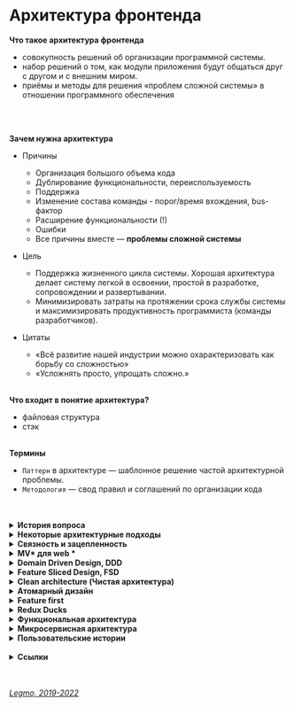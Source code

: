<h1>Архитектура фронтенда</h1>

**Что такое архитектура фронтенда** 
- совокупность решений об организации программной системы.
- набор решений о том, как модули приложения будут общаться друг с другом и с внешним миром.
- приёмы и методы для решения «проблем сложной системы» в отношении программного обеспечения
<br>
<br>

**Зачем нужна архитектура**
- Причины
  - Организация большого объема кода
  - Дублирование функциональности, переиспользуемость
  - Поддержка
  - Изменение состава команды - порог/время вхождения, bus-фактор
  - Расширение функциональности (!)
  - Ошибки
  - Все причины вместе — **проблемы сложной системы**

- Цель
  - Поддержка жизненного цикла системы. Хорошая архитектура делает систему легкой в освоении, простой в разработке, сопровождении и развертывании. 
  - Минимизировать затраты на протяжении срока службы системы и максимизировать продуктивность программиста (команды разработчиков).

- Цитаты
  - «Всё развитие нашей индустрии можно охарактеризовать как борьбу со сложностью»
  - «Усложнять просто, упрощать сложно.»
    <br>
    <br>

**Что входит в понятие архитектура?**
- файловая структура
- стэк
  <br>
  <br>

**Термины**
- `Паттерн` в архитектуре — шаблонное решение частой архитектурной проблемы.
- `Методология` — свод правил и соглашений по организации кода
<br>
<br>

[//]: # (История вопроса)
<details><summary><b>История вопроса</b></summary><p>

- 1968 — Эдсгер Дейкстра. Статья «Operator GOTO considered harmful» («Оператор GOTO — оператор безусловного перехода — зло»)
- 1970-е — Дейкстра и Дэвид Парнас — развивали идею, в соавторстве и по отдельности
- 1996 — первая подробная книга об архитектуре. Мэри Шоу и Дэвид Гэрлан. «Архитектура программного обеспечения: перспективы новой дисциплины» («Software Architecture: Perspectives on an Emerging Discipline»)
- После этого подробных книг об архитектуре ПО практически не писалось — именно из-за области применения. В каждой сфере знаний есть свои архитектурные подходы, часто не применимые в других областях. Архитектура — процесс творческий => конкретные книги про как писать архитектуру, вы не найдете.
- 2007 — вышел первый стандарт программной архитектуры: «ISO ISO / IEC 42010:2007». «IEEE 1471: ANSI / IEEE 1471 — 2000: Рекомендации по описанию преимущественно программных систем».

<br></p>
</details> 

[//]: # (Некоторые архитектурные подходы)
<details><summary><b>Некоторые архитектурные подходы</b></summary><p>

- MVC, MVP, MVVM, MV* — 19XX
- Компонент-контейнерный подход — 2000-2010
- Domain Driven Design (DDD) — 2003
- Onion Architecture — 2003-2012
- Clean architecture (Чистая архитектура) — 2012
- Атомарная архитектура, atomic design — 2013
- Микросервисная архитектура — 2011
- Feature Based / Feature first — 2010-2016
- Vertical slices — 2010-2016
- Flux, Redux — 2015
- Redux Duсks — 2015
- Business Logic Component (BLoC)
- Feature Driven Architecture (FDA) — 2018
- Feature Sliced Design (FSD) — 2018
- Функциональная архитектура

<br></p>
</details>

[//]: # (Связность и зацепленность)
<details><summary><b>Связность и зацепленность</b></summary><p>

Хорошая архитектура должна обладать низкой связностью, высокой зацепленностью.<br>
`Low coupling, high cohesion`

`Связность` (coupling) — взаимная зависимость модулей между собой.<br> 
Сколько изменений надо внести в модули при изменении другого модуля.<br>
Чем ниже этот показатель — тем лучше.<br>
Плохо когда модули зависят друг от друга — изменили что-то в компоненте User и надо вносить кучу правок в других модулях.

`Зацепленность` (cohesion) — степень общности обязанностей модуля.<br> 
Насколько модуль сфокусирована на решении одной задачи.<br>
Чем выше этот показатель — тем лучше.<br>
Плохо кода модуль решает несколько разных задач (например авторизация и шифрование).


Ссылки:

- [ООП: некоторые принципы разработки программ на C++](https://statmod.ru/3-5/programming/oop_potapov/index.htm)
- [Как написать аккуратный код? Часть вторая: связность](https://bureau.ru/soviet/20200227/?ysclid=l95u4bmvwd168275487)
- [Medium - Low Coupling и High Cohesion](https://medium.com/german-gorelkin/low-coupling-high-cohesion-d36369fb1be9)
- []()

<br></p>
</details>

[//]: # (MV* для web todo: дополнить)
<details><summary><b>MV* для web *</b></summary><p>

***

`Model-View-Controller` (Модель-Вид-Контроллер)<br>
Конструкционный шаблон, архитектурный паттерн, концепция. 1979 г<br>
Описывает способ построения структуры приложения, сферы ответственности и взаимодействие каждой из частей в этой
структуре.

Основная идея: нужно чётко разделять ответственность за различное функционирование в наших приложениях.<br>
Делим приложение на 3 основных компонента, каждый отвечает за свои задачи.
Модификация каждого компонента может осуществляться независимо.

- `Model` - обработка данных и логика приложения
- `View` - представление данных пользователю (в любом формате). Пользовательский интерфейс
- `Controller` - обработка действий пользователя, вызов соответствующих ресурсов. Логика управления

Концепция стала популярна благодаря включению в две среды разработки: Struts и Ruby on Rails.

**Модификации**<br>
Есть много модификаций шаблона MV* 
- MVP — Model-View-Presenter
- MVVM — Model-View-View Model
- HMVC — Hierarchical MVC
- и другие
<br>
<br>

[//]: # (Model)
<details><summary><b>Model</b></summary><p>

Для извлечения и манипуляций данными приложения.<br>
Данные и правила, которые используются для работы с данными.<br>
Содержит логику управления данными.

Только данные, которые должны быть обработаны в соответствии с правилами (дата не может указывать в будущее, e-mail
должен быть в определённом формате, имя не может быть длиннее Х символов, и так далее).

Даёт контроллеру представление данных, которые запросил пользователь (сообщение, страницу книги, фотоальбом, и тому
подобное). Модель данных будет одинаковой, вне зависимости от того, как мы хотим представлять их пользователю (таблицей,
списком...).

<br></p>
</details>

[//]: # (View — Представление, Вид)
<details><summary><b>View (Представление, Вид)</b></summary><p>

Отвечает за видимое пользователю отображение этих данных.
Применительно к web — формирует отдаваемый сервером браузеру пользователя HTML/CSS.

Обеспечивает различные способы представления данных, которые получены из модели.<br>
Это может быть шаблон, который заполняется данными. Может быть несколько различных view, и контроллер выбирает, какой
подходит наилучшим образом для текущей ситуации.

<br></p>
</details>

[//]: # (Controller)
<details><summary><b>Controller</b></summary><p>

Управляет всем этим оркестром. Содержит организационную логику.

Обеспечивает связь между пользователем и системой: контролирует ввод данных пользователем и использует модель и
представление для реализации необходимой реакции.

Контроллер может быть устроен так:

- основной котнтроллер - получает все запросы
- он вызывает другие контроллеры - для выполнения действий в зависимости от ситуации.

<br></p>
</details>

[//]: # (Стандартная схема работы MVC)
<details><summary><b>Стандартная схема работы MVC</b></summary><p>

Веб приложение обычно состоит из набора контроллеров, моделей и видов.

- Контроллер получает запрос
- Посылает команду Модели на работу с данными
- В зависимости от ответа Модели Контроллер решает - какое из Представлений вызвать для формирования итогового ответа на
  изначальный Запрос
- Представление по команде Контроллера меняет отображение информации на экране.
- Пользователь взаимодействует с Представлением (кликает по кнопке, например), и тем самым формирует новый запрос к
  Контроллеру

<br></p>
</details>

[//]: # (Model-View-Presenter)
<details><summary><b>Model-View-Presenter</b></summary><p>

Позволяет создавать абстракцию представления.<br>
Необходимо выделить `интерфейс представления` с опр. набором свойств и методов.<br> 
Презентер, получает ссылку на реализацию интерфейса, подписывается на события представления и по запросу изменяет модель.

Признаки презентера:
- Двухсторонняя коммуникация с представлением;
- Представление взаимодействует напрямую с презентером, путем вызова соответствующих функций или событий экземпляра презентера;
- Презентер взаимодействует с View путем использования специального интерфейса, реализованного представлением;
- Один экземпляр презентера связан с одним отображением.

Реализация
- Каждое представление должно реализовывать соответствующий интерфейс. Интерфейс представления определяет набор функций и событий, необходимых для взаимодействия с пользователем (например, IView.ShowErrorMessage(string msg)). Презентер должен иметь ссылку на реализацию соответствующего интерфейса, которую обычно передают в конструкторе.
- Логика представления должна иметь ссылку на экземпляр презентера. Все события представления передаются для обработки в презентер и практически никогда не обрабатываются логикой представления (в т.ч. создания других представлений).

<br></p>
</details>


[//]: # (Model-View-View Model)
<details><summary><b>Model-View-View Model</b></summary><p>

Позволяет связывать элементы представления со свойствами и событиями View-модели.<br>
Каждый слой этого паттерна не знает о существовании другого слоя.

Для MVVM связывание представления с View-моделью осуществляется автоматически, а для MVP — необходимо программировать

Используется в ситуации, когда возможно «связывание данных» без необходимости ввода специальных интерфейсов представления.

Используется для разделения модели и её представления, что необходимо для их изменения отдельно друг от друга.<br>
Например, разработчик задаёт логику работы с данными, а дизайнер работает с пользовательским интерфейсом.

MVVM удобно использовать вместо классического MVC и ему подобных когда в платформе есть «связывание данных».<br> 
В MVC/MVP изменения в пользовательском интерфейсе не влияют непосредственно на Mодель, а предварительно идут через Контроллер или Presenter. 
В MVVM (например WPF и Silverlight) есть концепция «связывания данных», позволяющая связывать данные с визуальными элементами в обе стороны. Следовательно, при использовании этого приёма применение модели MVC становится крайне неудобным из-за того, что привязка данных к представлению напрямую не укладывается в концепцию MVC/MVP.

**Шаблон MVVM состоит из трёх частей**
- `Модель` — логика работы с данными и описание фундаментальных данных, необходимых для работы приложения.
- `Представление` — графический интерфейс (окна, списки, кнопки и т. п.). 
  - Выступает подписчиком на событие изменения значений свойств или команд, предоставляемых `Моделью Представления`. 
  - Если в `Модели Представления` изменилось свойство — она оповещает всех подписчиков об этом, и Представление запрашивает обновлённое значение свойства из `Модели Представления`. 
  - Если пользователь воздействует на интерфейс, Представление вызывает соот. команду, предоставленную `Моделью Представления`.
- `Модель Представления` (ViewModel) — абстракция Представления + обёртка данных из Модели, подлежащиx связыванию. 
  - Содержит 
    - Модель, преобразованную к Представлению, 
    - команды, которыми может пользоваться Представление, чтобы влиять на Модель.

Пример из реального мира: 
- Знаменитость (Model)
  - Занимается своей непосредственной работой, не отвлекаясь на продвижение. Если нужно, сообщает своему менеджеру, что произошло что-то, о чём нужно рассказать прессе. 	
- PR-менеджер (ViewModel)
  - Получает информацию от знаменитости и передаёт её прессе. Также может передать своему работодателю запрос от какой-нибудь газеты на проведение интервью или предложение сотрудничества. 	
- Пресса (View)
  - Пишет публикации основываясь на данных, полученных от PR-менеджера знаменитости.

<br></p>
</details>

[//]: # (MV* для React & Redux)
<details><summary><b>MVC для React & Redux</b></summary><p>

**Вариант 1**
- Model = State. Состояние, хранящееся в Redux Store
- View = React компоненты без хуков и своего стейта.
- Controller = Redux (Reducer, Action)
  <br>
  <br>

**Вариант 2**
- Model = Redux
- View = React
- Controller = React-redux. Обёртка, которая принимает стейт, диспатчит ActionCreators и т. При условии, что никаких "
  умных" компонент со своим стейтом и т.д.

<br></p>
</details>

[//]: # (Картинки)
<details><summary><b>Картинки</b></summary><p>

<img src="/Assets/Img/architecture-mv-1.jpg" title="Схема 1" alt="Схема 1" />

<br></p>
</details>

**Ссылки**

- [Концепция MVC для чайников](https://ruseller.com/lessons.php?id=666)
- [MVC для веб: проще некуда](https://habr.com/ru/post/181772/)
- [Habr - Честный MVC на React + Redux (2016)](https://habr.com/ru/company/developersoft/blog/305812/)
- [Doka - Архитектурный паттерн MVC ](https://doka.guide/js/architecture-mvc/)
- [Medium - Прощай, Redux (2018)](https://medium.com/devschacht/jack-scott-goodbye-redux-4f11cc3c6af5)
- [MVVM: проектирование приложений для Windows](https://skillbox.ru/media/code/mvvm_proektirovanie_prilozheniy_dlya_windows/)
- [Habr - Паттерны для новичков: MVC vs MVP vs MVVM (2014)](https://habr.com/ru/post/215605/)
- [Habr - MVVM: полное понимание (+WPF) Часть 1](https://habr.com/ru/post/338518/)

***

<br></p>
</details>

[//]: # (Domain Driven Design, DDD)
<details><summary><b>Domain Driven Design, DDD</b></summary><p>

- `Domain Driven Design` (предметно-ориентированное проектирование) - подход построения моделей программных продуктов.
- DDD не связан с технологиями. Это про архитектуру.
- Вместо этого речь идет о развитии знаний о бизнесе и использовании технологий для обеспечения ценности.
- 
- Книга Эрика Эванса «Предметно-ориентированное проектирование (DDD): структуризация сложных программных систем».
- Рекоменация Кузебюрдина (It-Kamasutra)
- 
- Программное обеспечение это не только код. Код редко является конечной целью вашей работы. Код это только средства решения бизнес-задач. Так почему код должен быть на языке отличном от языка бизнеса? DDD подчеркивает что код и бизнес должны говорить на одном языке. Когда барьер преодолён, нет необходимости в переводе или утомительной синхронизации, информация не потеряется. Каждый участник влияет на Бизнес-Домен, не только разработчики. Получающееся программное обеспечение - единственная правда для общего языка.
- 
- Три основных понятия:
  - Единый Язык (Ubiquitous Language)
  - Стратегическое моделирование (Strategic Design)
  - Тактическое моделирование (Tactical Design)
-
- **Картинки**
<img src="/Assets/Img/architecture-ddd-1.jpg" title="Схема 1" alt="Схема 1" />
-
- **Ссылки**

  - [Habr - Domain Driven Design на практике](https://habr.com/ru/post/334126/)
  - [Domain Driven Design (DDD) - что это такое? И как начать использовать DDD в разработке](https://blog-programmista.ru/post/132-ddd-what-is-it.html)
  - [Что можно узнать о Domain Driven Design за 10 минут?](https://itnan.ru/post.php?c=1&p=489352)

<br></p>
</details>


[//]: # (Feature Sliced Design, FSD)
<details><summary><b>Feature Sliced Design, FSD</b></summary><p>

  - `Feature Sliced Design` - методология проектирования архитектуры frontend-приложений.
  - Свод правил и соглашений по организации кода
  - Полезна для средних и больших проектов, которые будут в вашем распоряжении несколько лет.
  - Учитывает регулярные изменения требований бизнеса.
  - Не привязана к конкретному языку программирования, UI-фреймворку или менеджеру состояния. 
  - 
  - Выделяются следующие архитектурные абстракции:
  - `слои` - по области влияния
      - app - инициализация приложения (init, styles, providers, ...);
      - processes - бизнес-процессы приложения управляющие страницами (payment, auth, ...);
      - pages - страницы приложения (user-page, ...);
      - features - части функциональности приложения (auth-by-oauth, ...);
      - entities - бизнес-сущности (viewer, order, ...);
      - shared - переиспользуемый инфраструктурный код (UIKit, libs, API, ...).
  - `слайсы` - по бизнес-домену
    - разделение кода на слайсы зависит от проекта, не определяется методологией
    - Например: user, post, comment
  - `сегменты` - по назначению в реализации
      - ui - UI-представление модуля (components, widgets, canvas, ...);
      - model - бизнес-логика модуля (store, effects/actions, hooks/contracts, ...);
      - lib - вспомогательные библиотеки;
      - api - логика взаимодействия с API;
      - config - модуль конфигурации приложения и его окружения.
  - 
  - Методология состоит из разделения на 
    - страницы
    - виджеты
    - фичи
    - сущности
    - shared-компоненты
  - 
  - В папке каждой сущности, виджета, страницы происходит разделение на 
    - /ui
    - /lib
    - /model
  -  
  - **Недостатки**
    - Одним из минусов является высокий порог входа. Разработчик должен понимать как работает этот подход и при разработке очередного модуля вам придется подумать о правильности его расположения.
    - Основная сложность при использовании методологии заключается в том, чтобы грамотно разбить код.
    - Всегда проще просто взять, вынести компоненты фичи в папку `/components`, но со временем - с ростом проекта - приходит понимание того, что не всё так просто, и длинная папка `/components` может не радовать, как и размазывание логики фичи по множеству папок, будь то `/redux` или какая-нибудь `/core` папка, куда складываются бизнес-сущности и их логика.

  - **Ссылки**
    - [Оф. сайт](https://feature-sliced.design/)
    - [Habr - Архитектура фронтенда и какой она должна быть (2022)](https://habr.com/ru/post/667214/)
    - [Илья Азин (Яндекс) — Доклад Feature-Sliced Design (2021, YouTube)](https://www.youtube.com/watch?v=af-PD2yIUiU)
    - [Методология "feature-sliced" - идеальный способ структурировать растущий проект?](https://okusov.ru/metodologiya-feature-sliced-idealnyj-sposob-strukturirovat-rastushij-proekt)
    - [Структура frontend-приложений. Миф или реальность? (2022)](https://vc.ru/s/fly-code/512625-struktura-frontend-prilozheniy-mif-ili-realnost)

<br></p>
</details>

[//]: # (Clean architecture. Чистая архитектура)
<details><summary><b>Clean architecture (Чистая архитектура)</b></summary><p>

***

2012 г.

`Чистая архитектура` — способ разделения ответственностей и частей функциональности по степени их близости к предметной области приложения.<br>

`Предметная область` (домен) — часть реального мира, которую моделируем программой. <br>
Такие преобразования данных, которые отражают преобразования в реальном мире.<br>
Например, если мы обновили название товара, то замена старого имени на новое и есть преобразование предметной области (доменное преобразование).

Также называют `трёхслойной арзитектурой` — приложение делится на слои
- `домен` в центре
- `прикладной слой` вокруг него
- `слой адаптеров` снаружи

Чем дальше мы от центра — тем функциональность кода более «сервисная», тем дальше она от предметной области нашего приложения.<br>
Это важно когда мы принимаем решение, к какому слою отнести какой-либо модуль.

[//]: # (Слой 1 — домен)
<details><summary><b>Слой 1 — домен</b></summary><p>

Сущности и данные, которые описывают предметную область приложения и код для преобразования этих данных.

Например, для магазина это: 
- сущности: товары, заказы, пользователи, корзина 
- функции для обновления их данных.

Ядро, которое отличает одно приложение от другого.<br>
То, что точно не поменяется, если мы будем переезжать с React на Angular, или если изменим какой-то пользовательский сценарий.<br>

Структура данных доменных сущностей и суть их преобразований не зависит от внешних обстоятельств.<br>
Внешние обстоятельства запускают доменные преобразования, но не определяют, как они будут протекать.

Для функции добавления товара в корзину неважно, как именно товар был добавлен: самим пользователем через кнопку «Купить» или автоматически по промо-коду. Она в обоих случаях будет принимать товар и возвращать обновлённую корзину с добавленным товаром.
<br></p>
</details>

[//]: # (Слой 2 — прикладной)
<details><summary><b>Слой 2 — прикладной</b></summary><p>

Здесь описываются `юзкейсы` и `порты`. <br>

`Юзкейсы` — пользовательские сценарии. <br>
Отвечают за то, что происходит после возникновения какого-то события.

Например, сценарий «Положить товар в корзину» — это юзкейс. <br>
Описывает действия, которые должны произойти после нажатия на кнопку. 
Говорит:
- сходи на сервер, отправь такой запрос;
- теперь выполни такое-то доменное преобразование;
- а теперь перерисуй UI, используя новые данные.

`Порты` — спецификации того, как наше приложение хочет, чтобы с ним общался внешний мир. Интерфейсы, контракты на поведение.<br>
Служат «буфером» между хотелками нашего приложения и реалиями внешнего мира.<br> 

`Входные порты` (Input Ports) — говорят, как приложение хочет, чтобы к нему обращались извне.<br> 
`Выходные порты` (Output Ports) — говорят, как приложение собирается общаться с внешним миром.
<br></p>
</details>

[//]: # (Слой 3 — адаптеры)
<details><summary><b>Слой 3 — адаптеры</b></summary><p>

`Адаптеры` превращают несовместимое API внешних сервисов в совместимое с хотелками нашего приложения.

Адаптеры — способ понизить зацепление между нашим кодом и кодом сторонних сервисов.<br> 
Низкое зацепление уменьшает необходимость менять один модуль при изменении других.

Во фронтенде чаще всего адаптеры — это UI-фреймворк и модуль запросов к API-серверу. <br>
Например:
- UI-фреймворк;
- модуль запросов к API;
- адаптер для работы с локальным хранилищем (Local storage Browser API);
- адаптеры и конвертеры ответов API к прикладному слою.

Адаптеры часто делят на:
- `управляющие` (driving) — которые посылают сигналы нашему приложению;
  - с ними чаще всего взаимодействует пользователь
  - например, обработка нажатия кнопки UI-фреймворком — это работа управляющего адаптера. Он работает с браузерным API (по сути сторонним сервисом) и преобразует событие в понятный нашему приложению сигнал.
- `управляемые` (driven) — которые получают сигналы от нашего приложения.
  - взаимодействуют с инфраструктурой.
  - во фронтенде большая часть инфраструктуры — это бекенд-сервер, но иногда мы можем взаимодействовать и с какими-то другими сервисами напрямую, например, с поисковым движком.
<br></p>
</details>

[//]: # (Правило зависимостей)
<details><summary><b>Правило зависимостей</b></summary><p>

Только внешние слои могут зависеть от внутренних. 

Следствия:
- домен должен быть независим;
- прикладной слой может зависеть от домена;
- внешние слои могут зависеть от чего угодно.

<br></p>
</details>

[//]: # (Плюсы чистой архитектуры)
<details><summary><b>Плюсы чистой архитектуры</b></summary><p>

- Обособленный домен
  Вся главная функциональность приложения обособлена и собрана в одном месте — в домене. Функциональность в домене независима, а значит, её проще тестировать. Чем меньше у модуля зависимостей, тем меньше нужно инфраструктуры для тестирования, меньше нужно моков и стабов.
  Также обособленный домен проще проверять на соответствие ожиданиям бизнеса. Это помогает новым разработчикам быстрее сориентироваться с тем, что приложение должно делать. Кроме того, обособленный домен помогает быстрее искать ошибки и неточности «перевода» с языка бизнеса на язык программирования.
  - Независимые юзкейсы
  Сценарии приложения, юзкейсы, описаны отдельно. Именно они диктуют, какие сторонние сервисы понадобятся. Мы подстраиваем внешний мир под свои нужды, а не наоборот — это даёт больше свободы в выборе сторонних сервисов. Например, мы можем быстро поменять платёжную систему, если нынешняя стала требовать слишком большую комиссию.
  Также код юзкейсов получается плоским, тестируемым и расширяемым. Мы увидим это на примере позже.
- Заменяемые сторонние сервисы 
  - Внешние сервисы становятся заменяемыми благодаря адаптерам. Пока мы не меняем интерфейс взаимодействия с приложением, нам не важно, какой именно внешний сервис будет реализовывать этот интерфейс.
  Таким образом мы создаём барьер для распространения изменений: изменения в чужом коде не влияют напрямую на наш. Адаптеры также ограничивают и распространение ошибок во время работы приложения.

<br></p>
</details>

[//]: # (Недостатки)
<details><summary><b>Недостатки</b></summary><p>

- Требует времени 
  - Не только на проектирование, но и на реализацию. Всегда проще вызвать сторонний сервис напрямую, чем писать адаптеры. 
- Иногда излишне многословна 
- Завышает порог входа 
- Увеличивает количество кода
<br></p>
</details>

[//]: # (Картинки)
<details><summary><b>Картинки</b></summary><p>

<img src="/Assets/Img/architecture-clean-1.jpg" title="Схема 1" alt="Схема 1" />
<br></p>
</details>

**Ссылки**
- [Robert C. Martin - The Clean Architecture](https://blog.cleancoder.com/uncle-bob/2012/08/13/the-clean-architecture.html)
- [Беспоясов А - Чистая архитектура во фронтенде](https://bespoyasov.ru/blog/clean-architecture-on-frontend/)
- [Беспоясов А - Чистая архитектура во фронтенде. Доклад (YouTube)](https://youtu.be/h4WQRqNjmX0)
- [Беспоясов А - Чистая архитектура во фронтенде. Слайды к докладу](https://bespoyasov.ru/slides/clean-architecture-on-frontend/)

<br></p>
</details>

[//]: # (Атомарный дизайн)
<details><summary><b>Атомарный дизайн</b></summary><p>

  - Модульная методология для создания библиотек паттернов, простых в поддержке, масштабировании и развитии.
  - Создание крупных и сложных UI-компонентов из более мелких и простых.
  - Брэд Фрост, 2016.

  - 5 категорий компонентов:
    - `атомы` - неделимы элементы. Кнопка, ссылка, цвет
    - `молекулы` - несколько атомов. Строка поиска - текстовое поле + кнопка + пиктограмма + подсказки
    - `организмы` - несколько молекул и атомов. Шапка сайта 
    - `шаблон` - законченные веб-страницы или экраны приложений (но с тестовым контентом)
    - `страницы` - шаблон, заполненный реальным контентом (картинками, текстами и т.д.)

  - Примеры реализации
    - [Storybook](https://storybook.js.org/) - инструмент для разработки и управления библиотекой UI компонентов. Open Source
    - [Pattern Lab](https://patternlab.io/) - генератор статических сайтов, использующий методологию атомарного дизайна.

  - **Ссылки**
    - [Habr - Атомарный веб-дизайн (2015)](https://habr.com/ru/post/249223/)
    - [Брэд Фрост — Атомарный дизайн (перевод)](https://medium.com/%D0%B0%D1%82%D0%BE%D0%BC%D0%B0%D1%80%D0%BD%D1%8B%D0%B9-%D0%B4%D0%B8%D0%B7%D0%B0%D0%B9%D0%BD/atomic-design-foreword-4960ad17bc1a)
    - [Всё, что вам нужно знать об атомарном дизайне](https://deadsign.ru/ui/everything-you-need-to-know-about-atomic-design/)

<br></p>
</details>

[//]: # (Feature first)
<details><summary><b>Feature first</b></summary><p>

  - Большое приложение должно быть набором небольших приложений, которые функционируют изолированно.
  - Похоже на микросервисную архитектуру.
  - 
  - `Feature` — единица проекта, на основе разнообразия которых строится продукт.
  - `Feature-first` — предполагает, что все компоненты, объединенные общей логикой и интерфейсом, являются фичей и располагаются в одном месте.
  - 
  - Иногда под `features` понимают пользовательские сценарии.<br>
  - Например — добавление товара в корзину, пополнение кошелька.<br>
  - Есть сущности (пользователь, товар, корзина), есть действия которые мы с ними можем соврешить - подписатьсся на пользователя, зарегистрировать его, авторизовать... Эти действия — features.
  - 
  - Открывая папку feature/Profile, мы находим весь код, относящийся к функционалу профиля пользователя и сразу получаем представление, как это работает.
  - 
  - Общий подход:
    - Вне папки компонента нет файлов, которые связывают его с приложением. 
    - Когда вы используете компонент в приложении — вы импортируете его, как если бы это был любой другой модуль или библиотека. Вплоть до включения файла Readme.md в папку каждого компонента.

  - Преимущества:
    - вы поощряете изоляцию и инкапсуляцию ваших компонентов пользовательского интерфейса. Вы буквально гарантируете, что компоненты вашего приложения будут повторно использоваться в будущих проектах.

  - **Ссылки**
    - [Организация кода в масштабных React проектах.(2018)](https://blogru.4xxi.com/%D0%BE%D1%80%D0%B3%D0%B0%D0%BD%D0%B8%D0%B7%D0%B0%D1%86%D0%B8%D1%8F-%D0%BA%D0%BE%D0%B4%D0%B0-%D0%B2-%D0%BC%D0%B0%D1%81%D1%88%D1%82%D0%B0%D0%B1%D0%BD%D1%8B%D1%85-react-%D0%BF%D1%80%D0%BE%D0%B5%D0%BA%D1%82%D0%B0%D1%85-bc00ce1621e3)
    - [Medium - Feature First Organization (2016)](https://medium.com/front-end-weekly/the-secret-to-organization-in-functional-programming-913484e85fc9)

<br></p>
</details>

[//]: # (Redux Duсks)
<details><summary><b>Redux Duсks</b></summary><p>

  - См [Legmo Notes - React. Ducks](../JS/React.md#ducks)

<br></p>
</details>

[//]: # (Функциональная архитектура)
<details><summary><b>Функциональная архитектура</b></summary><p>

  - Примерно так: 
    - до начала работы с кодом анализируем будущий продукт
    - решаем какие потребуются функции 
    - выделяем функции общие для разных частей 
    - расставляем их по рейтингу и т.д. 

  - **Ссылки**
    - [Шерер П - Функциональная архитектура цифровых продуктов. Часть 1](https://sherer-pro.turbopages.org/sherer.pro/s/blog/funkcionalnaja-arhitektura-cifrovyh-produktov-chast-1/)
    - [Шерер П - Функциональная архитектура цифровых продуктов. Часть 2](https://sherer-pro.turbopages.org/sherer.pro/s/blog/funkcionalnaja-arhitektura-cifrovyh-produktov-chast-2/)
    - [Шерер П - Функциональная архитектура цифровых продуктов. Часть 3](https://sherer-pro.turbopages.org/sherer.pro/s/blog/funkcionalnaya-arxitektura-cifrovyx-produktov-chast-3/?last_related=1&turbo_feed_type=full)

<br></p>
</details>

[//]: # (Микросервисная архитектура)
<details><summary><b>Микросервисная архитектура</b></summary><p>

  - См [Legmo Notes - Микросервисная архитектура](../Network/Microservices.md)

<br></p>
</details>

[//]: # (Пользоватаельские истории)
<details><summary><b>Пользовательские истории</b></summary><p>

  - `User Story` — способ описания требований к разрабатываемой системе, сформулированных как одно или более предложений на повседневном или деловом языке пользователя.
  - `Я как … хочу … для того, чтобы …`

  - **Ссылки**
    - [Как делить пользовательские истории](https://agilemasters.ru/2017/09/23/kak-delit-polzovatelskie-istorii/)

<br></p>
</details>

<br>

[//]: # (Ссылки)
<details><summary><b>Ссылки</b></summary><p>

  - [Карпелевич А - Верхнеуровневая архитектура фронтенда. Лекция Яндекса. Видео + расшифровка (2018)](https://itnan.ru/post.php?c=1&p=425611)
  - [Habr - «Откуда ноги растут» или что предшествует программированию?](https://habr.com/ru/company/otus/blog/493898/)
  - [Habr - Архитектура фронтенда и какой она должна быть](https://habr.com/ru/post/667214/)
  - [Doka - Архитектура и паттерны проектирования](https://doka.guide/js/architecture-and-design-patterns/)
  - [Doka - Трёхслойная архитектура (Чистая архитектура, Clear architecture)](https://doka.guide/js/clean-architecture/)
  - [Doka - Организация потоков данных (Flux)](https://doka.guide/js/architecture-data-flow/)
  - [Беспоясов А - Чистая архитектура во фронтенде](https://bespoyasov.ru/blog/clean-architecture-on-frontend/)
  - [Яндекс - Разработка фичи: как эффективно пройти путь от идеи до реализации](https://academy.yandex.ru/journal/razrabotka-fichi-kak-effektivno-projti-put-ot-idei-do-realizacii)
  - [Medium - Проволочки при проектировании структуры React приложения](https://medium.com/@vladimirmorulus/%D0%BF%D1%80%D0%BE%D0%B2%D0%BE%D0%BB%D0%BE%D1%87%D0%BA%D0%B8-%D0%BF%D1%80%D0%B8-%D0%BF%D1%80%D0%BE%D0%B5%D0%BA%D1%82%D0%B8%D1%80%D0%BE%D0%B2%D0%B0%D0%BD%D0%B8%D0%B8-%D1%81%D1%82%D1%80%D1%83%D0%BA%D1%82%D1%83%D1%80%D1%8B-react-%D0%BF%D1%80%D0%B8%D0%BB%D0%BE%D0%B6%D0%B5%D0%BD%D0%B8%D1%8F-609f80105e2c)
  - [Hexlet - Курс «JS: Архитектура фронтенда»](https://ru.hexlet.io/courses/js-frontend-architecture)
  - [Legmo Notes - Паттерны проектирования](./Pattern.md)
  - [Legmo Notes - Микросервисная архитектура](../Network/Microservices.md)
  - 
  - [Habr - Масштабирование Redux-приложения с помощью ducks (2020)](https://habr.com/ru/company/otus/blog/492638/?ysclid=l6sz05stk7523793176)
  - [Habr - Как организовать большое React-приложение и сделать его масштабируемым (2017)](https://habr.com/ru/company/nix/blog/329060/)
  - 
  - [Habr - Как два программиста хлеб пекли (2012)](https://habr.com/ru/post/153225/)
  - [Doka - Что такое код-ревью](https://doka.guide/tools/code-review/)
  - [Doka - Что такое технический долг](https://doka.guide/js/technical-debt/)
  - [Habr - Архитектура для пользователей (VK-video)](https://habr.com/ru/company/vk/blog/687752/)
  
<br></p>
</details>

<br>
<br>

*[Legmo, 2019-2022](https://github.com/Legmo/notes/)*
